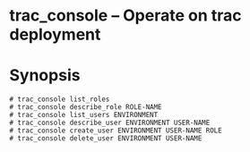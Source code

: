 # trac_console – Operate on trac deployment

# Synopsis

~~~ console
# trac_console list_roles
# trac_console describe_role ROLE-NAME
# trac_console list_users ENVIRONMENT
# trac_console describe_user ENVIRONMENT USER-NAME
# trac_console create_user ENVIRONMENT USER-NAME ROLE
# trac_console delete_user ENVIRONMENT USER-NAME
~~~
